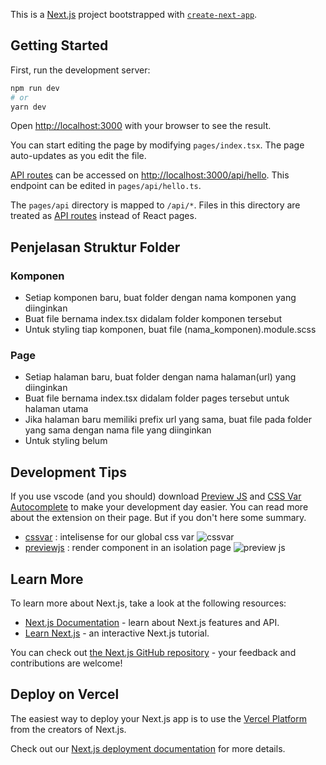 This is a [Next.js](https://nextjs.org/) project bootstrapped with [`create-next-app`](https://github.com/vercel/next.js/tree/canary/packages/create-next-app).

## Getting Started

First, run the development server:

```bash
npm run dev
# or
yarn dev
```

Open [http://localhost:3000](http://localhost:3000) with your browser to see the result.

You can start editing the page by modifying `pages/index.tsx`. The page auto-updates as you edit the file.

[API routes](https://nextjs.org/docs/api-routes/introduction) can be accessed on [http://localhost:3000/api/hello](http://localhost:3000/api/hello). This endpoint can be edited in `pages/api/hello.ts`.

The `pages/api` directory is mapped to `/api/*`. Files in this directory are treated as [API routes](https://nextjs.org/docs/api-routes/introduction) instead of React pages.

## Penjelasan Struktur Folder

### Komponen

- Setiap komponen baru, buat folder dengan nama komponen yang diinginkan
- Buat file bernama index.tsx didalam folder komponen tersebut
- Untuk styling tiap komponen, buat file (nama_komponen).module.scss

### Page

- Setiap halaman baru, buat folder dengan nama halaman(url) yang diinginkan
- Buat file bernama index.tsx didalam folder pages tersebut untuk halaman utama
- Jika halaman baru memiliki prefix url yang sama, buat file pada folder yang sama dengan nama file yang diinginkan
- Untuk styling belum

## Development Tips

If you use vscode (and you should) download [Preview JS](https://marketplace.visualstudio.com/items?itemName=zenclabs.previewjs) and [CSS Var Autocomplete](https://marketplace.visualstudio.com/items?itemName=phoenisx.cssvar) to make your development day easier.
You can read more about the extension on their page. But if you don't here some summary.

- [cssvar](https://marketplace.visualstudio.com/items?itemName=phoenisx.cssvar) : intelisense for our global css var
  ![cssvar](https://user-images.githubusercontent.com/73181490/169938438-66f91b5f-9420-4dfb-80f3-eccdb59cacbc.png)
- [previewjs](https://marketplace.visualstudio.com/items?itemName=zenclabs.previewjs) : render component in an isolation page
  ![preview js](https://user-images.githubusercontent.com/73181490/169938269-30c5fede-7fed-4feb-9f37-2129aa1ac2b2.png)

## Learn More

To learn more about Next.js, take a look at the following resources:

- [Next.js Documentation](https://nextjs.org/docs) - learn about Next.js features and API.
- [Learn Next.js](https://nextjs.org/learn) - an interactive Next.js tutorial.

You can check out [the Next.js GitHub repository](https://github.com/vercel/next.js/) - your feedback and contributions are welcome!

## Deploy on Vercel

The easiest way to deploy your Next.js app is to use the [Vercel Platform](https://vercel.com/new?utm_medium=default-template&filter=next.js&utm_source=create-next-app&utm_campaign=create-next-app-readme) from the creators of Next.js.

Check out our [Next.js deployment documentation](https://nextjs.org/docs/deployment) for more details.
